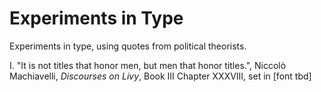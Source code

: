 Experiments in Type
===================

Experiments in type, using quotes from political theorists.

I. "It is not titles that honor men, but men that honor titles.", Niccolò Machiavelli, _Discourses on Livy_, Book III Chapter XXXVIII, set in [font tbd]
